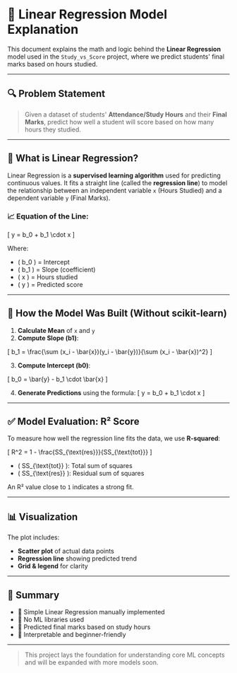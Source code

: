 # 📘 Linear Regression Model Explanation

This document explains the math and logic behind the **Linear Regression** model used in the `Study_vs_Score` project, where we predict students' final marks based on hours studied.

---

## 🔍 Problem Statement

> Given a dataset of students' **Attendance/Study Hours** and their **Final Marks**, predict how well a student will score based on how many hours they studied.

---

## 🧠 What is Linear Regression?

Linear Regression is a **supervised learning algorithm** used for predicting continuous values. It fits a straight line (called the **regression line**) to model the relationship between an independent variable `x` (Hours Studied) and a dependent variable `y` (Final Marks).

### 📈 Equation of the Line:

\[
y = b_0 + b_1 \cdot x
\]

Where:
- \( b_0 \) = Intercept
- \( b_1 \) = Slope (coefficient)
- \( x \) = Hours studied
- \( y \) = Predicted score

---

## 🧮 How the Model Was Built (Without scikit-learn)

1. **Calculate Mean** of `x` and `y`
2. **Compute Slope (b1)**:

\[
b_1 = \frac{\sum (x_i - \bar{x})(y_i - \bar{y})}{\sum (x_i - \bar{x})^2}
\]

3. **Compute Intercept (b0)**:

\[
b_0 = \bar{y} - b_1 \cdot \bar{x}
\]

4. **Generate Predictions** using the formula:
\[
y = b_0 + b_1 \cdot x
\]

---

## ✅ Model Evaluation: R² Score

To measure how well the regression line fits the data, we use **R-squared**:

\[
R^2 = 1 - \frac{SS_{\text{res}}}{SS_{\text{tot}}}
\]

- \( SS_{\text{tot}} \): Total sum of squares
- \( SS_{\text{res}} \): Residual sum of squares

An R² value close to `1` indicates a strong fit.

---

## 📊 Visualization

The plot includes:
- **Scatter plot** of actual data points
- **Regression line** showing predicted trend
- **Grid & legend** for clarity

---

## 🧾 Summary

- 🔹 Simple Linear Regression manually implemented
- 🔹 No ML libraries used
- 🔹 Predicted final marks based on study hours
- 🔹 Interpretable and beginner-friendly

---

> This project lays the foundation for understanding core ML concepts and will be expanded with more models soon.
